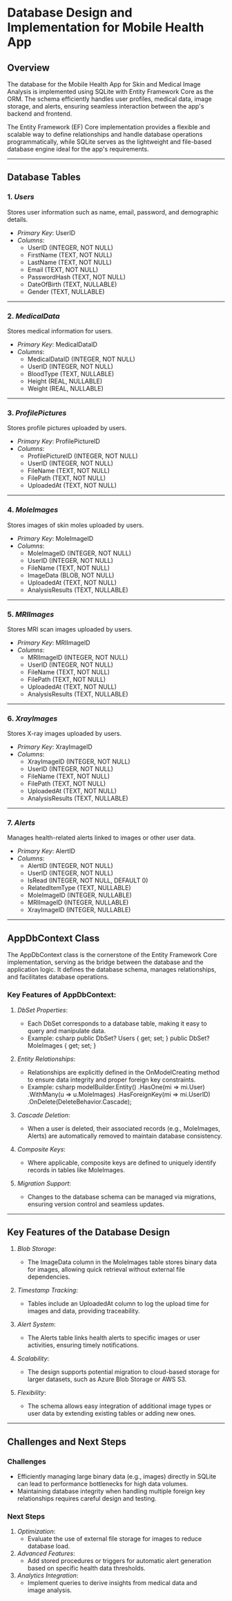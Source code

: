 # Database Design and Implementation for Mobile Health App

## Overview

The database for the Mobile Health App for Skin and Medical Image Analysis is implemented using SQLite with Entity Framework Core as the ORM. The schema efficiently handles user profiles, medical data, image storage, and alerts, ensuring seamless interaction between the app's backend and frontend. 

The Entity Framework (EF) Core implementation provides a flexible and scalable way to define relationships and handle database operations programmatically, while SQLite serves as the lightweight and file-based database engine ideal for the app's requirements.

---

## Database Tables

### 1. *Users*
Stores user information such as name, email, password, and demographic details.

- *Primary Key*: UserID
- *Columns*:
  - UserID (INTEGER, NOT NULL)
  - FirstName (TEXT, NOT NULL)
  - LastName (TEXT, NOT NULL)
  - Email (TEXT, NOT NULL)
  - PasswordHash (TEXT, NOT NULL)
  - DateOfBirth (TEXT, NULLABLE)
  - Gender (TEXT, NULLABLE)

---

### 2. *MedicalData*
Stores medical information for users.

- *Primary Key*: MedicalDataID
- *Columns*:
  - MedicalDataID (INTEGER, NOT NULL)
  - UserID (INTEGER, NOT NULL)
  - BloodType (TEXT, NULLABLE)
  - Height (REAL, NULLABLE)
  - Weight (REAL, NULLABLE)

---

### 3. *ProfilePictures*
Stores profile pictures uploaded by users.

- *Primary Key*: ProfilePictureID
- *Columns*:
  - ProfilePictureID (INTEGER, NOT NULL)
  - UserID (INTEGER, NOT NULL)
  - FileName (TEXT, NOT NULL)
  - FilePath (TEXT, NOT NULL)
  - UploadedAt (TEXT, NOT NULL)

---

### 4. *MoleImages*
Stores images of skin moles uploaded by users.

- *Primary Key*: MoleImageID
- *Columns*:
  - MoleImageID (INTEGER, NOT NULL)
  - UserID (INTEGER, NOT NULL)
  - FileName (TEXT, NOT NULL)
  - ImageData (BLOB, NOT NULL)
  - UploadedAt (TEXT, NOT NULL)
  - AnalysisResults (TEXT, NULLABLE)

---

### 5. *MRIImages*
Stores MRI scan images uploaded by users.

- *Primary Key*: MRIImageID
- *Columns*:
  - MRIImageID (INTEGER, NOT NULL)
  - UserID (INTEGER, NOT NULL)
  - FileName (TEXT, NOT NULL)
  - FilePath (TEXT, NOT NULL)
  - UploadedAt (TEXT, NOT NULL)
  - AnalysisResults (TEXT, NULLABLE)

---

### 6. *XrayImages*
Stores X-ray images uploaded by users.

- *Primary Key*: XrayImageID
- *Columns*:
  - XrayImageID (INTEGER, NOT NULL)
  - UserID (INTEGER, NOT NULL)
  - FileName (TEXT, NOT NULL)
  - FilePath (TEXT, NOT NULL)
  - UploadedAt (TEXT, NOT NULL)
  - AnalysisResults (TEXT, NULLABLE)

---

### 7. *Alerts*
Manages health-related alerts linked to images or other user data.

- *Primary Key*: AlertID
- *Columns*:
  - AlertID (INTEGER, NOT NULL)
  - UserID (INTEGER, NOT NULL)
  - IsRead (INTEGER, NOT NULL, DEFAULT 0)
  - RelatedItemType (TEXT, NULLABLE)
  - MoleImageID (INTEGER, NULLABLE)
  - MRIImageID (INTEGER, NULLABLE)
  - XrayImageID (INTEGER, NULLABLE)

---

## AppDbContext Class

The AppDbContext class is the cornerstone of the Entity Framework Core implementation, serving as the bridge between the database and the application logic. It defines the database schema, manages relationships, and facilitates database operations.

### Key Features of AppDbContext:

1. *DbSet Properties*:
   - Each DbSet corresponds to a database table, making it easy to query and manipulate data.
   - Example:
     csharp
     public DbSet<User>? Users { get; set; }
     public DbSet<MoleImage>? MoleImages { get; set; }
     

2. *Entity Relationships*:
   - Relationships are explicitly defined in the OnModelCreating method to ensure data integrity and proper foreign key constraints.
   - Example:
     csharp
     modelBuilder.Entity<MoleImage>()
         .HasOne(mi => mi.User)
         .WithMany(u => u.MoleImages)
         .HasForeignKey(mi => mi.UserID)
         .OnDelete(DeleteBehavior.Cascade);
     

3. *Cascade Deletion*:
   - When a user is deleted, their associated records (e.g., MoleImages, Alerts) are automatically removed to maintain database consistency.

4. *Composite Keys*:
   - Where applicable, composite keys are defined to uniquely identify records in tables like MoleImages.

5. *Migration Support*:
   - Changes to the database schema can be managed via migrations, ensuring version control and seamless updates.

---

## Key Features of the Database Design

1. *Blob Storage*:
   - The ImageData column in the MoleImages table stores binary data for images, allowing quick retrieval without external file dependencies.

2. *Timestamp Tracking*:
   - Tables include an UploadedAt column to log the upload time for images and data, providing traceability.

3. *Alert System*:
   - The Alerts table links health alerts to specific images or user activities, ensuring timely notifications.

4. *Scalability*:
   - The design supports potential migration to cloud-based storage for larger datasets, such as Azure Blob Storage or AWS S3.

5. *Flexibility*:
   - The schema allows easy integration of additional image types or user data by extending existing tables or adding new ones.

---

## Challenges and Next Steps

### Challenges
- Efficiently managing large binary data (e.g., images) directly in SQLite can lead to performance bottlenecks for high data volumes.
- Maintaining database integrity when handling multiple foreign key relationships requires careful design and testing.

### Next Steps
1. *Optimization*:
   - Evaluate the use of external file storage for images to reduce database load.
2. *Advanced Features*:
   - Add stored procedures or triggers for automatic alert generation based on specific health data thresholds.
3. *Analytics Integration*:
   - Implement queries to derive insights from medical data and image analysis.
